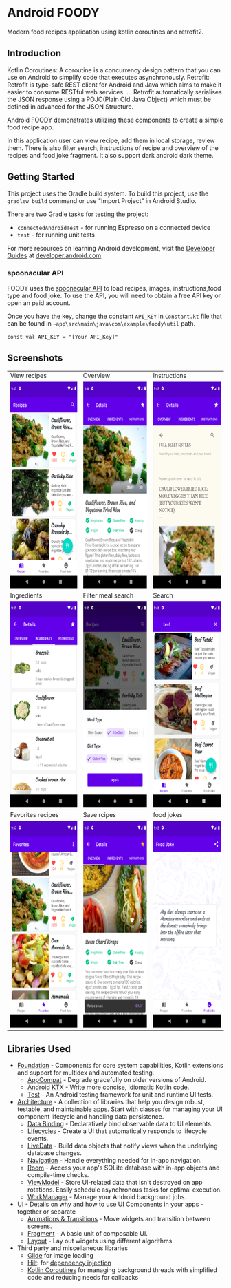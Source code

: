 Android FOODY
=================

Modern food recipes application using kotlin coroutines and retrofit2.

Introduction
------------

Kotlin Coroutines: A coroutine is a concurrency design pattern that you can use on Android to simplify code that executes asynchronously. 
Retrofit: Retrofit is type-safe REST client for Android and Java which aims to make it easier to consume RESTful web services. ... Retrofit automatically serialises the JSON response using a POJO(Plain Old Java Object) which must be defined in advanced for the JSON Structure.

Android FOODY demonstrates utilizing these components to create a simple food recipe app.


In this application user can view recipe, add them in local storage, review them.
There is also filter search, instructions of recipe and overview of the recipes and food joke fragment.
It also support dark android dark theme.


Getting Started
---------------
This project uses the Gradle build system. To build this project, use the
`gradlew build` command or use "Import Project" in Android Studio.

There are two Gradle tasks for testing the project:
* `connectedAndroidTest` - for running Espresso on a connected device
* `test` - for running unit tests

For more resources on learning Android development, visit the
[Developer Guides](https://developer.android.com/guide/) at
[developer.android.com](https://developer.android.com).

### spoonacular API


FOODY uses the [spoonacular API](https://spoonacular.com/food-api) to load recipes, images, instructions,food type and food joke. To use the API, you will need to obtain a free  API key or open an paid account.

Once you have the key, change the constant `API_KEY` in `Constant.kt` file that can be found in
`~app\src\main\java\com\example\foody\util` path.

```
const val API_KEY = "[Your API_Key]"
```



Screenshots
-----------

<table>
  <tr>
    <td>View recipes</td>
     <td>Overview</td>
     <td>Instructions</td>
  </tr>
  <tr>
    <td><img src="Images/recipes.png" width=270 height=480></td>
    <td><img src="Images/overview.png" width=270 height=480></td>
    <td><img src="Images/instruction.png" width=270 height=480></td>
  </tr>
  
   <tr>
    <td>Ingredients</td>
     <td>Filter meal search</td>
     <td>Search</td>
  </tr>
  <tr>
    <td><img src="Images/ingredients.png" width=270 height=480></td>
    <td><img src="Images/filter_meal.png" width=270 height=480></td>
    <td><img src="Images/search.png" width=270 height=480></td>
  </tr>
  
   <tr>
    <td>Favorites recipes</td>
     <td>Save rcipes</td>
     <td>food jokes</td>
  </tr>
  <tr>
    <td><img src="Images/favorites.png" width=270 height=480></td>
    <td><img src="Images/save_recipe.png" width=270 height=480></td>
    <td><img src="Images/food_joke.png" width=270 height=480></td>
  </tr>
  </table>
  
  
  

Libraries Used
--------------
* [Foundation][0] - Components for core system capabilities, Kotlin extensions and support for
  multidex and automated testing.
  * [AppCompat][1] - Degrade gracefully on older versions of Android.
  * [Android KTX][2] - Write more concise, idiomatic Kotlin code.
  * [Test][4] - An Android testing framework for unit and runtime UI tests.
* [Architecture][10] - A collection of libraries that help you design robust, testable, and
  maintainable apps. Start with classes for managing your UI component lifecycle and handling data
  persistence.
  * [Data Binding][11] - Declaratively bind observable data to UI elements.
  * [Lifecycles][12] - Create a UI that automatically responds to lifecycle events.
  * [LiveData][13] - Build data objects that notify views when the underlying database changes.
  * [Navigation][14] - Handle everything needed for in-app navigation.
  * [Room][16] - Access your app's SQLite database with in-app objects and compile-time checks.
  * [ViewModel][17] - Store UI-related data that isn't destroyed on app rotations. Easily schedule
     asynchronous tasks for optimal execution.
  * [WorkManager][18] - Manage your Android background jobs.
* [UI][30] - Details on why and how to use UI Components in your apps - together or separate
  * [Animations & Transitions][31] - Move widgets and transition between screens.
  * [Fragment][34] - A basic unit of composable UI.
  * [Layout][35] - Lay out widgets using different algorithms.
* Third party and miscellaneous libraries
  * [Glide][90] for image loading
  * [Hilt][92]: for [dependency injection][93]
  * [Kotlin Coroutines][91] for managing background threads with simplified code and reducing needs for callbacks

[0]: https://developer.android.com/jetpack/components
[1]: https://developer.android.com/topic/libraries/support-library/packages#v7-appcompat
[2]: https://developer.android.com/kotlin/ktx
[4]: https://developer.android.com/training/testing/
[10]: https://developer.android.com/jetpack/arch/
[11]: https://developer.android.com/topic/libraries/data-binding/
[12]: https://developer.android.com/topic/libraries/architecture/lifecycle
[13]: https://developer.android.com/topic/libraries/architecture/livedata
[14]: https://developer.android.com/topic/libraries/architecture/navigation/
[16]: https://developer.android.com/topic/libraries/architecture/room
[17]: https://developer.android.com/topic/libraries/architecture/viewmodel
[18]: https://developer.android.com/topic/libraries/architecture/workmanager
[30]: https://developer.android.com/guide/topics/ui
[31]: https://developer.android.com/training/animation/
[34]: https://developer.android.com/guide/components/fragments
[35]: https://developer.android.com/guide/topics/ui/declaring-layout
[90]: https://bumptech.github.io/glide/
[91]: https://kotlinlang.org/docs/reference/coroutines-overview.html
[92]: https://developer.android.com/training/dependency-injection/hilt-android
[93]: https://developer.android.com/training/dependency-injection


